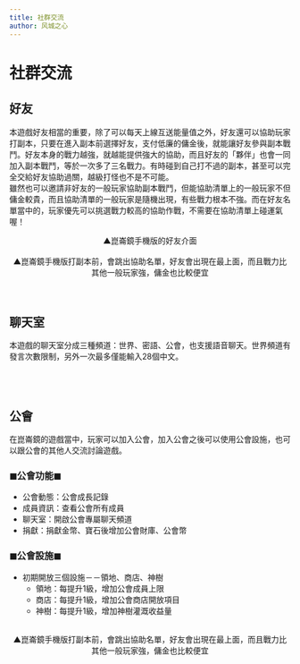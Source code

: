 ```yaml
---
title: 社群交流
author: 风城之心
---
```




# 社群交流
## 好友
本遊戲好友相當的重要，除了可以每天上線互送能量值之外，好友還可以協助玩家打副本，只要在進入副本前選擇好友，支付低廉的傭金後，就能讓好友參與副本戰鬥。好友本身的戰力越強，就越能提供強大的協助，而且好友的「夥伴」也會一同加入副本戰鬥，等於一次多了三名戰力。有時碰到自己打不過的副本，甚至可以完全交給好友協助過關，越級打怪也不是不可能。<br>
雖然也可以邀請非好友的一般玩家協助副本戰鬥，但能協助清單上的一般玩家不但傭金較貴，而且協助清單的一般玩家是隨機出現，有些戰力根本不強。而在好友名單當中的，玩家優先可以挑選戰力較高的協助作戰，不需要在協助清單上碰運氣喔！<br>
<a-image src="../../../public/img/games/mobi/klj/f001.jpg" width="100%" />
<center>▲崑崙鏡手機版的好友介面</center>
<br>
<a-image src="../../../public/img/games/mobi/klj/f002.jpg" width="100%" />
<center>▲崑崙鏡手機版打副本前，會跳出協助名單，好友會出現在最上面，而且戰力比其他一般玩家強，傭金也比較便宜</center>
<br>
<br> 

## 聊天室
本遊戲的聊天室分成三種頻道：世界、密語、公會，也支援語音聊天。世界頻道有發言次數限制，另外一次最多僅能輸入28個中文。<br><br> 

　 　
## 公會
在崑崙鏡的遊戲當中，玩家可以加入公會，加入公會之後可以使用公會設施，也可以跟公會的其他人交流討論遊戲。<br> 
### ◼公會功能◼
* 公會動態：公會成長記錄
* 成員資訊：查看公會所有成員
* 聊天室：開啟公會專屬聊天頻道
* 捐獻：捐獻金幣、寶石後增加公會財庫、公會幣
　
### ◼公會設施◼
* 初期開放三個設施－－領地、商店、神樹
    * 領地：每提升1級，增加公會成員上限
    * 商店：每提升1級，增加公會商店開放項目
    * 神樹：每提升1級，增加神樹灌溉收益量

<br>
<a-image src="../../../public/img/games/mobi/klj/f003.jpg" width="100%" />
<center>▲崑崙鏡手機版打副本前，會跳出協助名單，好友會出現在最上面，而且戰力比其他一般玩家強，傭金也比較便宜</center>
<br>
